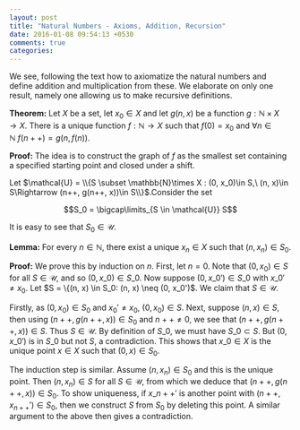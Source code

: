 ```yaml
---
layout: post
title: "Natural Numbers - Axioms, Addition, Recursion"
date: 2016-01-08 09:54:13 +0530
comments: true
categories:
---
```


We see, following the text how to axiomatize the natural numbers and define addition and multiplication from these. We elaborate on only one result, namely one allowing us to make recursive definitions.

**Theorem:** Let $X$ be a set, let $x_0\in X$ and let $g(n, x)$ be a function $g: \mathbb{N} \times X \to X$. There is a unique function $f: \mathbb{N}\to X$ such that $f(0)= x_0$ and $\forall n \in\mathbb{N}\ f(n++) = g(n, f(n))$.

**Proof:** The idea is to construct the graph of $f$ as the smallest set containing a specified starting point and closed under a shift.

Let $\mathcal{U} = \\{S \subset \mathbb{N}\times X : (0, x_0)\in S,\ (n, x)\in S\Rightarrow (n++, g(n++, x))\in S\\}$.Consider the set

$$S_0 = \bigcap\limits_{S \in \mathcal{U}} S$$

It is easy to see that $S_0\in \mathcal{U}$.

**Lemma:** For every $n\in \mathbb{N}$, there exist a unique $x_n\in X$ such that $(n, x_n) \in S_0$.

**Proof:** We prove this by induction on $n$. First, let $n=0$. Note that $(0, x_0)\in S$ for all $S\in \mathcal{U}$, and so $(0, x\_0) \in S\_0$. Now suppose $(0, x\_0')\in S\_0$ with $x\_0'\neq x_0$. Let $S = \\{(n, x) \in S\_0: (n, x) \neq (0, x\_0')$. We claim that $S\in \mathcal{U}$.

Firstly, as $(0, x_0) \in S_0$ and $x_0' \neq x_0$, $(0, x_0)\in S$. Next, suppose $(n, x)\in S$, then using $(n++, g(n++, x))\in S_0$ and $n++ \neq 0$, we see that $(n++, g(n++, x))\in S$. Thus $S\in \mathcal{U}$. By definition of $S\_0$, we must have $S\_0 \subset S$. But $(0, x\_0')$ is in $S\_0$ but not $S$, a contradiction. This shows that $x\_0\in X$ is the unique point $x \in X$ such that $(0, x)\in S_0$.

The induction step is similar. Assume $(n, x_n)\in S_0$ and this is the unique point. Then $(n, x_n)\in S$ for all $S \in \mathcal{U}$, from which we deduce that $(n++, g(n++, x))\in S_0$. To show uniqueness, if $x\_{n++}'$ is another point with $(n++, x_{n++}')\in S_0$, then we construct $S$ from $S_0$ by deleting this point. A similar argument to the above then gives a contradiction.
